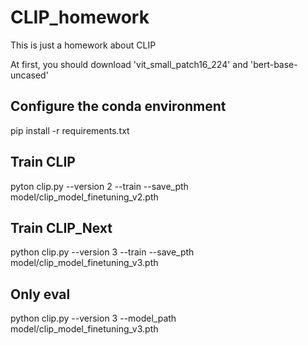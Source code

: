 # CLIP_homework
This is just a homework about CLIP

At first, you should download 'vit_small_patch16_224' and 'bert-base-uncased'

## Configure the conda environment
pip install -r requirements.txt

## Train CLIP
pyton clip.py --version 2 --train --save_pth model/clip_model_finetuning_v2.pth

## Train CLIP_Next
python clip.py --version 3 --train --save_pth model/clip_model_finetuning_v3.pth

## Only eval
python clip.py --version 3 --model_path model/clip_model_finetuning_v3.pth
